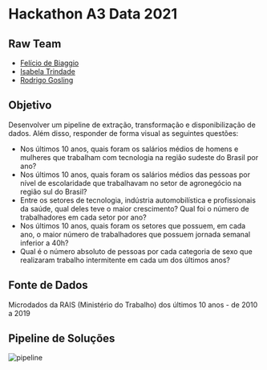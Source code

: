 
# Hackathon A3 Data 2021

## Raw Team

* [Felício de Biaggio](https://github.com/febiaggio)
* [Isabela Trindade](https://github.com/isabelapt)
* [Rodrigo Gosling](https://github.com/rodgosling)


## Objetivo

Desenvolver um pipeline de extração, transformação e disponibilização de dados. Além disso, responder de forma visual as seguintes questões:
* Nos últimos 10 anos, quais foram os salários médios de homens e mulheres que trabalham com tecnologia na região sudeste do Brasil por ano?
* Nos últimos 10 anos, quais foram os salários médios das pessoas por nível de escolaridade que trabalhavam no setor de agronegócio na região sul do Brasil?
* Entre os setores de tecnologia, indústria automobilística e profissionais da saúde, qual deles teve o maior crescimento? Qual foi o número de trabalhadores em cada setor por ano?
* Nos últimos 10 anos, quais foram os setores que possuem, em cada ano, o maior número de trabalhadores que possuem jornada semanal inferior a 40h?
* Qual é o número absoluto de pessoas por cada categoria de sexo que realizaram trabalho intermitente em cada um dos últimos anos?

## Fonte de Dados

Microdados da RAIS (Ministério do Trabalho) dos últimos 10 anos - de 2010 a 2019

## Pipeline de Soluções

![pipeline](https://github.com/febiaggio/raw-team-a3data-challenge/blob/master/rawteam-a3datachallenge.png?raw=true)


